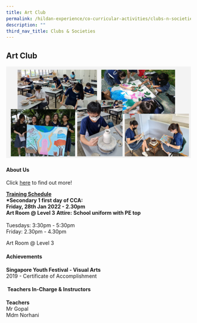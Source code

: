 ```yaml
---
title: Art Club
permalink: /hildan-experience/co-curricular-activities/clubs-n-societies/art-club/
description: ""
third_nav_title: Clubs & Societies
---
```

Art Club
--------

![](/images/CCA/Art%20Club%201.png)


#### About Us

Click [here](/files/CCA/Welcome%20to%20Art%20Club.pdf) to find out more!

**<u>Training Schedule</u>**<br>
**\*Secondary 1 first day of CCA:**  
**Friday, 28th Jan 2022 - 2.30pm  
Art Room @ Level 3**
**Attire:** **School uniform with PE top**<br><br>
Tuesdays: 3:30pm - 5:30pm  
Friday: 2.30pm - 4.30pm  
  

Art Room @ Level 3


#### Achievements

**Singapore Youth Festival - Visual Arts**<br>
2019 - Certificate of Accomplishment

####  Teachers In-Charge & Instructors

**Teachers**  
Mr Gopal  
Mdm Norhani